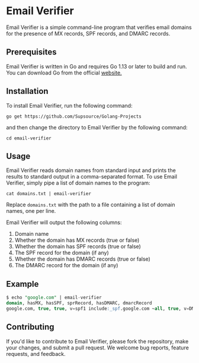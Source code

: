 # Email Verifier
Email Verifier is a simple command-line program that verifies email domains for the presence of MX records, SPF records, and DMARC records.
## Prerequisites
Email Verifier is written in Go and requires Go 1.13 or later to build and run. You can download Go from the official [website.](https://golang.org/)
## Installation
To install Email Verifier, run the following command:
```
go get https://github.com/Supsource/Golang-Projects
```
and then change the directory to Email Verifier by the following command:
```
cd email-verifier
```
## Usage
Email Verifier reads domain names from standard input and prints the results to standard output in a comma-separated format. To use Email Verifier, simply pipe a list of domain names to the program:
```
cat domains.txt | email-verifier
```
Replace `domains.txt` with the path to a file containing a list of domain names, one per line.

Email Verifier will output the following columns:
1. Domain name
2. Whether the domain has MX records (true or false)
3. Whether the domain has SPF records (true or false)
4. The SPF record for the domain (if any)
5. Whether the domain has DMARC records (true or false)
6. The DMARC record for the domain (if any)

## Example
```sql
$ echo "google.com" | email-verifier
domain, hasMX, hasSPF, sprRecord, hasDMARC, dmarcRecord
google.com, true, true, v=spf1 include:_spf.google.com ~all, true, v=DMARC1; p=none; rua=mailto:dmarc-feedback@google.com
```
## Contributing
If you'd like to contribute to Email Verifier, please fork the repository, make your changes, and submit a pull request. We welcome bug reports, feature requests, and feedback.




